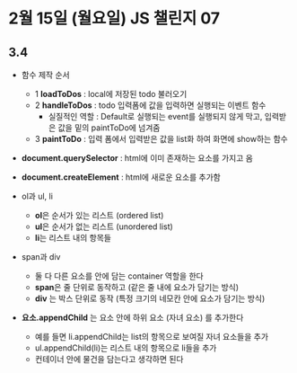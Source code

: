 # 2월 15일 (월요일) JS 챌린지 07

## 3.4
- 함수 제작 순서
    - 1 **loadToDos** : local에 저장된 todo 불러오기
    - 2 **handleToDos** : todo 입력폼에 값을 입력하면 실행되는 이벤트 함수
        - 실질적인 역할 : Default로 실행되는 event를 실행되지 않게 막고, 입력받은 값을 밑의 paintToDo에 넘겨줌
    - 3 **paintToDo** : 입력 폼에서 입력받은 값을 list화 하여 화면에 show하는 함수
  
- **document.querySelector** : html에 이미 존재하는 요소를 가지고 옴
- **document.createElement** : html에 새로운 요소를 추가함
- ol과 ul, li
    - **ol**은 순서가 있는 리스트 (ordered list)
    - **ul**은 순서가 없는 리스트 (unordered list)
    - **li**는 리스트 내의 항목들
- span과 div
    - 둘 다 다른 요소를 안에 담는 container 역할을 한다
    - **span**은 줄 단위로 동작하고 (같은 줄 내에 요소가 담기는 방식)
    - **div** 는 박스 단위로 동작 (특정 크기의 네모칸 안에 요소가 담기는 방식)
- **요소.appendChild** 는 요소 안에 하위 요소 (자녀 요소) 를 추가한다
    - 예를 들면 li.appendChild는 list의 항목으로 보여질 자녀 요소들을 추가
    - ul.appendChild(li)는 리스트 내의 항목으로 li들을 추가
    - 컨테이너 안에 물건을 담는다고 생각하면 된다